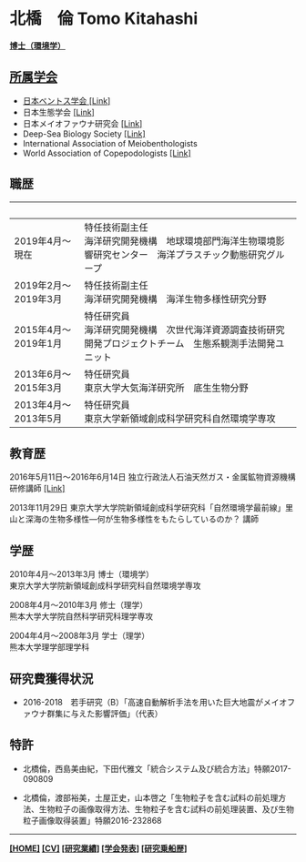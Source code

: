 # 北橋　倫 Tomo Kitahashi
<div style="text-align: right;">
<a href="https://tkitahashi.github.io/" ><Back</a>
</div>
  
**博士（環境学）**


## 所属学会

- 日本ベントス学会 <a href="http://benthos-society.jp/" target="_blank">[Link]</a>
- 日本生態学会 <a href="http://www.esj.ne.jp/esj/" target="_blank">[Link]</a>
- 日本メイオファウナ研究会 <a href="https://sites.google.com/site/meiofaunajapan/home" target="_blank">[Link]</a>
- Deep-Sea Biology Society <a href="https://dsbsoc.org/" target="_blank">[Link]</a>
- International Association of Meiobenthologists
- World Association of Copepodologists <a href="http://www.monoculus.org/" target="_blank">[Link]</a>

## 職歴

| &nbsp;&nbsp;&nbsp;&nbsp;&nbsp;| |
|---|---|
|2019年4月〜現在        |特任技術副主任 <br>海洋研究開発機構　地球環境部門海洋生物環境影響研究センター　海洋プラスチック動態研究グループ|
|2019年2月～2019年3月   |特任技術副主任 <br>海洋研究開発機構　海洋生物多様性研究分野|
|2015年4月～2019年1月   |特任研究員 <br>海洋研究開発機構　次世代海洋資源調査技術研究開発プロジェクトチーム　生態系観測手法開発ユニット|
|2013年6月～2015年3月   |特任研究員 <br>東京大学大気海洋研究所　底生生物分野|
|2013年4月～2013年5月   |特任研究員 <br>東京大学新領域創成科学研究科自然環境学専攻|

## 教育歴

2016年5月11日〜2016年6月14日    独立行政法人石油天然ガス・金属鉱物資源機構 研修講師 <a href="http://www.jogmec.go.jp/news/release/news_06_000153.html" target="_blank">[Link]</a>
  
2013年11月29日 東京大学大学院新領域創成科学研究科「自然環境学最前線」里山と深海の生物多様性―何が生物多様性をもたらしているのか？  講師

## 学歴

2010年4月〜2013年3月    博士（環境学）  
                      東京大学大学院新領域創成科学研究科自然環境学専攻

2008年4月〜2010年3月    修士（理学）  
                      熊本大学大学院自然科学研究科理学専攻

2004年4月〜2008年3月    学士（理学）  
                      熊本大学理学部理学科
                      
## 研究費獲得状況

- 2016-2018　若手研究（B）「高速自動解析手法を用いた巨大地震がメイオファウナ群集に与えた影響評価」（代表）

## 特許

- 北橋倫，西島美由紀，下田代雅文「統合システム及び統合方法」特願2017-090809

- 北橋倫，渡部裕美，土屋正史，山本啓之「生物粒子を含む試料の前処理方法、生物粒子の画像取得方法、生物粒子を含む試料の前処理装置、及び生物粒子画像取得装置」特願2016-232868

___
**[[HOME]](https://tkitahashi.github.io/)  [[CV]](https://tkitahashi.github.io/cv/)  [[研究業績]](https://tkitahashi.github.io/publication/)  [[学会発表]](https://tkitahashi.github.io/presentation/)  [[研究乗船歴]](https://tkitahashi.github.io/cruise/)**
